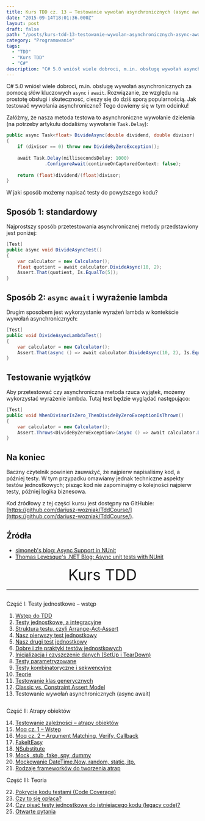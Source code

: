 ```yaml
---
title: Kurs TDD cz. 13 — Testowanie wywołań asynchronicznych (async await)
date: "2015-09-14T18:01:36.000Z"
layout: post
draft: false
path: "/posts/kurs-tdd-13-testowanie-wywolan-asynchronicznych-async-await"
category: "Programowanie"
tags:
  - "TDD"
  - "Kurs TDD"
  - "C#"
description: "C# 5.0 wniósł wiele dobroci, m.in. obsługę wywołań asynchronicznych za pomocą słów kluczowych async i await. Rozwiązanie, ze względu na prostotę obsługi i skuteczność, cieszy się do dziś sporą popularnością. Jak testować wywołania asynchroniczne? Tego dowiemy się w tym odcinku!"
---
```


C# 5.0 wniósł wiele dobroci, m.in. obsługę wywołań asynchronicznych za pomocą słów kluczowych `async` i `await`. Rozwiązanie, ze względu na prostotę obsługi i skuteczność, cieszy się do dziś sporą popularnością. Jak testować wywołania asynchroniczne? Tego dowiemy się w tym odcinku!

Załóżmy, że nasza metoda testowa to asynchroniczne wywołanie dzielenia (na potrzeby artykułu dodaliśmy wywołanie `Task.Delay`): 

```csharp
public async Task<float> DivideAsync(double dividend, double divisor)
{
    if (divisor == 0) throw new DivideByZeroException();
 
    await Task.Delay(millisecondsDelay: 1000)
              .ConfigureAwait(continueOnCapturedContext: false);
 
    return (float)dividend/(float)divisor;
}
```

 W jaki sposób możemy napisać testy do powyższego kodu?

## Sposób 1: standardowy

Najprostszy sposób przetestowania asynchronicznej metody przedstawiony jest poniżej: 
```csharp
[Test]
public async void DivideAsyncTest()
{
    var calculator = new Calculator();
    float quotient = await calculator.DivideAsync(10, 2);
    Assert.That(quotient, Is.EqualTo(5));
}
```

## Sposób 2: `async` `await` i wyrażenie lambda

Drugim sposobem jest wykorzystanie wyrażeń lambda w kontekście wywołań asynchronicznych: 

```csharp
[Test]
public void DivideAsyncLambdaTest()
{
    var calculator = new Calculator();
    Assert.That(async () => await calculator.DivideAsync(10, 2), Is.EqualTo(5));
}
```
## Testowanie wyjątków

Aby przetestować czy asynchroniczna metoda rzuca wyjątek, możemy wykorzystać wyrażenie lambda. Tutaj test będzie wyglądać następująco: 

```csharp
[Test]
public void WhenDivisorIsZero_ThenDivideByZeroExceptionIsThrown()
{
    var calculator = new Calculator();
    Assert.Throws<DivideByZeroException>(async () => await calculator.DivideAsync(10, 0));
}
```

## Na koniec

Baczny czytelnik powinien zauważyć, że najpierw napisaliśmy kod, a później testy. W tym przypadku omawiamy jednak techniczne aspekty testów jednostkowych; pisząc kod nie zapominajmy o kolejności najpierw testy, później logika biznesowa.

Kod źródłowy z tej części kursu jest dostępny na GitHubie: [https://github.com/dariusz-wozniak/TddCourse/](https://github.com/dariusz-wozniak/TddCourse/).

## Źródła

*   [simoneb's blog: Async Support in NUnit](http://simoneb.github.io/blog/2013/01/19/async-support-in-nunit/)
*   [Thomas Levesque's .NET Blog: Async unit tests with NUnit](http://www.thomaslevesque.com/2015/02/01/async-unit-tests-with-nunit/)


<!-- tdd-course-infobox-start -->
<div class="boxBorder">

<div style="text-align: center; font-size: 40px">Kurs TDD</div>

----

<div class="row">
<div class="column">

Część I: Testy jednostkowe – wstęp

1. [Wstęp do TDD](/posts/kurs-tdd-1-wstep/)
2. [Testy jednostkowe, a integracyjne](/posts/kurs-tdd-2-testy-jednostkowe-a-testy-integracyjne/)
3. [Struktura testu, czyli Arrange-Act-Assert](/posts/kurs-tdd-3-struktura-test-czyli-arrange-act-assert)
4. [Nasz pierwszy test jednostkowy](/posts/kurs-tdd-4-nasz-pierwszy-test-jednostkowy)
5. [Nasz drugi test jednostkowy](/posts/kurs-tdd-5-nasz-drugi-test-jednostkowy)
6. [Dobre i złe praktyki testów jednostkowych](/posts/kurs-tdd-6-dobre-i-zle-praktyki-testow-jednostkowych)
7. [Inicjalizacja i czyszczenie danych (SetUp i TearDown)](/posts/kurs-tdd-7-inicjalizacja-i-czyszczenie-danych-setup-i-teardown/)
8. [Testy parametryzowane](/posts/kurs-tdd-8-testy-parametryzowane)
9. [Testy kombinatoryczne i sekwencyjne](/posts/kurs-tdd-9-testy-kombinatoryczne-i-sekwencyjne)
10. [Teorie](/posts/kurs-tdd-10-teorie)
11. [Testowanie klas generycznych](/posts/kurs-tdd-11-testowanie-klas-generycznych)
12. [Classic vs. Constraint Assert Model](/posts/kurs-tdd-12-classic-vs-constraint-assert-model)
13. Testowanie wywołań asynchronicznych (async await)

</div>

<div class="column">

Część II: Atrapy obiektów

14. [Testowanie zależności – atrapy obiektów](/posts/kurs-tdd-14-testowanie-zaleznosci-atrapy-obiektow)
2. [Moq cz. 1 – Wstęp](/posts/kurs-tdd-15-wstep-do-moq)
3. [Moq cz. 2 – Argument Matching, Verify, Callback](/posts/kurs-tdd-16-zaawansowane-techniki-moq-argument-matching-verify-callback)
4. [FakeItEasy](/posts/kurs-tdd-17-fakeiteasy)
5. [NSubstitute](/posts/kurs-tdd-18-nsubstitute)
6. [Mock, stub, fake, spy, dummy](/posts/kurs-tdd-19-mock-stub-fake-spy-dummy)
7. [Mockowanie DateTime.Now, random, static, itp.](/posts/kurs-tdd-20-mockowanie-datetime-now-random-static-itp)
8. [Rodzaje frameworków do tworzenia atrap](/posts/kurs-tdd-21-rodzaje-frameworkow-do-tworzenia-atrap/)

Część III: Teoria

22. [Pokrycie kodu testami (Code Coverage)](/posts/kurs-tdd-22-pokrycie-kodu-testami-code-coverage/)
1. [Czy to się opłaca?](/posts/kurs-tdd-23-czy-to-sie-oplaca/)
1. [Czy pisać testy jednostkowe do istniejącego kodu (legacy code)?](/posts/kurs-tdd-24-czy-pisac-testy-jednostkowe-do-istniejacego-kodu-legacy-code/)
1. [Otwarte pytania](/posts/kurs-tdd-25-otwarte-pytania/)

</div>
</div>
</div>
<!-- tdd-course-infobox-end -->